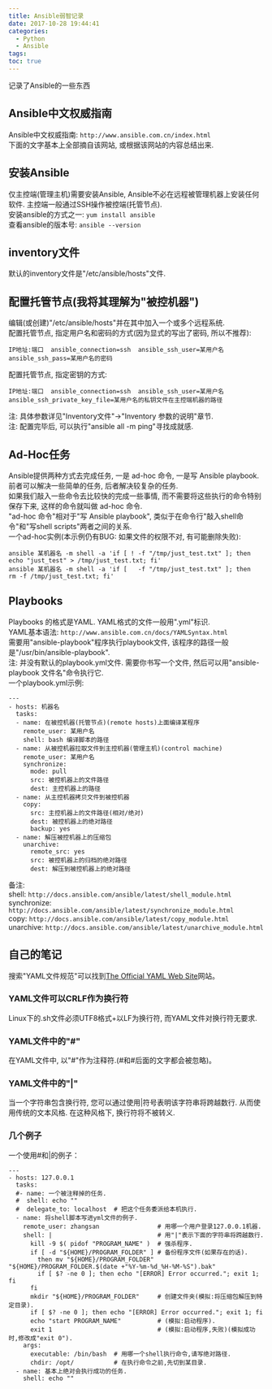 ```yaml
---
title: Ansible弱智记录
date: 2017-10-28 19:44:41
categories:
  - Python
  - Ansible
tags:
toc: true
---
```


记录了Ansible的一些东西

<!-- more -->

## Ansible中文权威指南  
Ansible中文权威指南: `http://www.ansible.com.cn/index.html`  
下面的文字基本上全部摘自该网站, 或根据该网站的内容总结出来.  

## 安装Ansible  
仅主控端(管理主机)需要安装Ansible, Ansible不必在远程被管理机器上安装任何软件. 主控端一般通过SSH操作被控端(托管节点).  
安装ansible的方式之一: `yum install ansible`  
查看ansible的版本号: `ansible --version`  

## inventory文件  
默认的inventory文件是"/etc/ansible/hosts"文件.  

## 配置托管节点(我将其理解为"被控机器")  
编辑(或创建)"/etc/ansible/hosts"并在其中加入一个或多个远程系统.  
配置托管节点, 指定用户名和密码的方式(因为显式的写出了密码, 所以不推荐):  
```
IP地址:端口  ansible_connection=ssh  ansible_ssh_user=某用户名  ansible_ssh_pass=某用户名的密码
```
配置托管节点, 指定密钥的方式:  
```
IP地址:端口  ansible_connection=ssh  ansible_ssh_user=某用户名  ansible_ssh_private_key_file=某用户名的私钥文件在主控端机器的路径
```
注: 具体参数详见"Inventory文件"->"Inventory 参数的说明"章节.  
注: 配置完毕后, 可以执行"ansible all -m ping"寻找成就感.  

## Ad-Hoc任务  
Ansible提供两种方式去完成任务, 一是 ad-hoc 命令, 一是写 Ansible playbook. 前者可以解决一些简单的任务, 后者解决较复杂的任务.  
如果我们敲入一些命令去比较快的完成一些事情, 而不需要将这些执行的命令特别保存下来, 这样的命令就叫做 ad-hoc 命令.  
"ad-hoc 命令"相对于"写 Ansible playbook", 类似于在命令行"敲入shell命令"和"写shell scripts"两者之间的关系.  
一个ad-hoc实例(本示例仍有BUG: 如果文件的权限不对, 有可能删除失败):  
```
ansible 某机器名 -m shell -a 'if [ ! -f "/tmp/just_test.txt" ]; then echo "just_test" > /tmp/just_test.txt; fi'
ansible 某机器名 -m shell -a 'if [   -f "/tmp/just_test.txt" ]; then              rm -f /tmp/just_test.txt; fi'
```

## Playbooks  
Playbooks 的格式是YAML. YAML格式的文件一般用".yml"标识.  
YAML基本语法: `http://www.ansible.com.cn/docs/YAMLSyntax.html`  
需要用"ansible-playbook"程序执行playbook文件, 该程序的路径一般是"/usr/bin/ansible-playbook".  
注: 并没有默认的playbook.yml文件. 需要你书写一个文件, 然后可以用"ansible-playbook 文件名"命令执行它.  
一个playbook.yml示例:  
```
---
- hosts: 机器名
  tasks:
  - name: 在被控机器(托管节点)(remote hosts)上面编译某程序
    remote_user: 某用户名
    shell: bash 编译脚本的路径
  - name: 从被控机器拉取文件到主控机器(管理主机)(control machine)
    remote_user: 某用户名
    synchronize:
      mode: pull
      src: 被控机器上的文件路径
      dest: 主控机器上的路径
  - name: 从主控机器拷贝文件到被控机器
    copy:
      src: 主控机器上的文件路径(相对/绝对)
      dest: 被控机器上的绝对路径
      backup: yes
  - name: 解压被控机器上的压缩包
    unarchive:
      remote_src: yes
      src: 被控机器上的归档的绝对路径
      dest: 解压到被控机器上的绝对路径
```
备注:  
shell: `http://docs.ansible.com/ansible/latest/shell_module.html`  
synchronize: `http://docs.ansible.com/ansible/latest/synchronize_module.html`  
copy: `http://docs.ansible.com/ansible/latest/copy_module.html`  
unarchive: `http://docs.ansible.com/ansible/latest/unarchive_module.html`

## 自己的笔记  
搜索"YAML文件规范"可以找到[The Official YAML Web Site](http://www.yaml.org/)网站。  

### YAML文件可以CRLF作为换行符  
Linux下的.sh文件必须UTF8格式+以LF为换行符, 而YAML文件对换行符无要求.

### YAML文件中的"#"  
在YAML文件中, 以"#"作为注释符.(#和#后面的文字都会被忽略)。  

### YAML文件中的"|"  
当一个字符串包含换行符, 您可以通过使用|符号表明该字符串将跨越数行. 从而使用传统的文本风格. 在这种风格下, 换行符将不被转义.  

### 几个例子  
一个使用#和|的例子：  
```
---
- hosts: 127.0.0.1
  tasks:
  #- name: 一个被注释掉的任务.
  #  shell: echo ""
  #  delegate_to: localhost  # 把这个任务委派给本机执行.
  - name: 将shell脚本写进yml文件的例子.
    remote_user: zhangsan                # 用哪一个用户登录127.0.0.1机器.
    shell: |                             # 用"|"表示下面的字符串将跨越数行.
      kill -9 $( pidof "PROGRAM_NAME" )  # 强杀程序.
      if [ -d "${HOME}/PROGRAM_FOLDER" ] # 备份程序文件(如果存在的话).
        then mv "${HOME}/PROGRAM_FOLDER" "${HOME}/PROGRAM_FOLDER.$(date +"%Y-%m-%d_%H-%M-%S").bak"
        if [ $? -ne 0 ]; then echo "[ERROR] Error occurred."; exit 1; fi
      fi
      mkdir "${HOME}/PROGRAM_FOLDER"     # 创建文件夹(模拟:将压缩包解压到特定目录).
      if [ $? -ne 0 ]; then echo "[ERROR] Error occurred."; exit 1; fi
      echo "start PROGRAM_NAME"          # (模拟:启动程序).
      exit 1                             # (模拟:启动程序,失败)(模拟成功时,修改成"exit 0").
    args:
      executable: /bin/bash  # 用哪一个shell执行命令,请写绝对路径.
      chdir: /opt/           # 在执行命令之前,先切到某目录.
  - name: 基本上绝对会执行成功的任务.
    shell: echo ""
```
